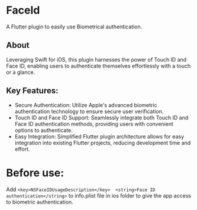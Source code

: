 # FaceId

A Flutter plugin to easily use Biometrical authentication.
## About

Leveraging Swift for iOS, this plugin harnesses the power of Touch ID and Face ID, enabling users to authenticate themselves effortlessly with a touch or a glance.

## Key Features:

* Secure Authentication: Utilize Apple's advanced biometric authentication technology to ensure secure user verification.
* Touch ID and Face ID Support: Seamlessly integrate both Touch ID and Face ID authentication methods, providing users with convenient options to authenticate.
* Easy Integration: Simplified Flutter plugin architecture allows for easy integration into existing Flutter projects, reducing development time and effort.

# Before use:
Add ```<key>NSFaceIDUsageDescription</key> 
	<string>Face ID authentication</string>```
 to info.plist file in ios folder to give the app access to biometric authentication.

